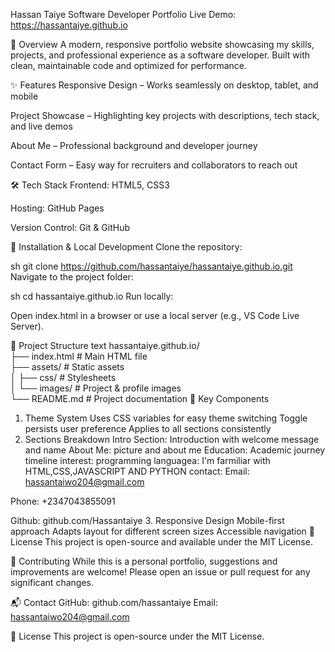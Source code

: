 
Hassan Taiye Software Developer Portfolio
Live Demo: https://hassantaiye.github.io

🚀 Overview
A modern, responsive portfolio website showcasing my skills, projects, and professional experience as a software developer. Built with clean, maintainable code and optimized for performance.

✨ Features
Responsive Design – Works seamlessly on desktop, tablet, and mobile

Project Showcase – Highlighting key projects with descriptions, tech stack, and live demos


About Me – Professional background and developer journey

Contact Form – Easy way for recruiters and collaborators to reach out

🛠 Tech Stack
Frontend: HTML5, CSS3

Hosting: GitHub Pages

Version Control: Git & GitHub

🔧 Installation & Local Development
Clone the repository:

sh
git clone https://github.com/hassantaiye/hassantaiye.github.io.git
Navigate to the project folder:

sh
cd hassantaiye.github.io
Run locally:

Open index.html in a browser or use a local server (e.g., VS Code Live Server).

📂 Project Structure
text
hassantaiye.github.io/  
├── index.html          # Main HTML file  
├── assets/             # Static assets  
│   ├── css/            # Stylesheets   
│   └── images/         # Project & profile images  
└── README.md           # Project documentation 
🎯 Key Components
1. Theme System
Uses CSS variables for easy theme switching
Toggle persists user preference
Applies to all sections consistently
2. Sections Breakdown
Intro Section: Introduction with welcome message and name
About Me: picture and about me
Education: Academic journey timeline
interest:
programming languagea: I'm farmiliar with HTML,CSS,JAVASCRIPT AND PYTHON
contact: Email: hassantaiwo204@gmail.com

Phone: +2347043855091

Github: github.com/Hassantaiye
3. Responsive Design
Mobile-first approach
Adapts layout for different screen sizes
Accessible navigation
📜 License
This project is open-source and available under the MIT License.

🤝 Contributing
While this is a personal portfolio, suggestions and improvements are welcome! Please open an issue or pull request for any significant changes.

📬 Contact
GitHub: github.com/hassantaiye
Email: hassantaiwo204@gmail.com

📜 License
This project is open-source under the MIT License.

